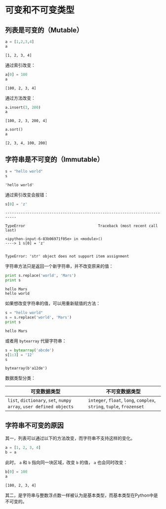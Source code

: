 # 可变和不可变类型

## 列表是可变的（Mutable）


```python
a = [1,2,3,4]
a
```




    [1, 2, 3, 4]



通过索引改变：


```python
a[0] = 100
a
```




    [100, 2, 3, 4]



通过方法改变：


```python
a.insert(3, 200)
a
```




    [100, 2, 3, 200, 4]




```python
a.sort()
a
```




    [2, 3, 4, 100, 200]



## 字符串是不可变的（Immutable）


```python
s = "hello world"
s
```




    'hello world'



通过索引改变会报错：


```python
s[0] = 'z'
```


    ---------------------------------------------------------------------------

    TypeError                                 Traceback (most recent call last)

    <ipython-input-6-83b06971f05e> in <module>()
    ----> 1 s[0] = 'z'
    

    TypeError: 'str' object does not support item assignment


字符串方法只是返回一个新字符串，并不改变原来的值：


```python
print s.replace('world', 'Mars')
print s
```

    hello Mars
    hello world


如果想改变字符串的值，可以用重新赋值的方法：


```python
s = "hello world"
s = s.replace('world', 'Mars')
print s
```

    hello Mars


或者用 `bytearray` 代替字符串：


```python
s = bytearray('abcde')
s[1:3] = '12'
s
```




    bytearray(b'a12de')



数据类型分类：

|可变数据类型|不可变数据类型|
|--|--|
|`list`, `dictionary`, `set`, `numpy array`, `user defined objects`|`integer`, `float`, `long`, `complex`, `string`, `tuple`, `frozenset`

## 字符串不可变的原因

其一，列表可以通过以下的方法改变，而字符串不支持这样的变化。


```python
a = [1, 2, 3, 4]
b = a
```

此时， `a` 和 `b` 指向同一块区域，改变 `b` 的值， `a` 也会同时改变：


```python
b[0] = 100
a
```




    [100, 2, 3, 4]



其二，是字符串与整数浮点数一样被认为是基本类型，而基本类型在Python中是不可变的。
